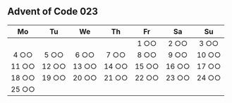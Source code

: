 ## Advent of Code 023

| **Mo** | **Tu** | **We** | **Th** | **Fr** | **Sa** | **Su** |
| :----: | :----: | :----: | :----: | :----: | :----: | :----: |
|        |        |        |        |  1 ○○  |  2 ○○  |  3 ○○  |
|  4 ○○  |  5 ○○  |  6 ○○  |  7 ○○  |  8 ○○  |  9 ○○  | 10 ○○  |
| 11 ○○  | 12 ○○  | 13 ○○  | 14 ○○  | 15 ○○  | 16 ○○  | 17 ○○  |
| 18 ○○  | 19 ○○  | 20 ○○  | 21 ○○  | 22 ○○  | 23 ○○  | 24 ○○  |
| 25 ○○  |        |        |        |        |        |        |
